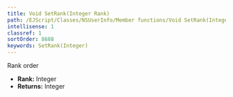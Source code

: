 ```yaml
---
title: Void SetRank(Integer Rank)
path: /EJScript/Classes/NSUserInfo/Member functions/Void SetRank(Integer p_0)
intellisense: 1
classref: 1
sortOrder: 8688
keywords: SetRank(Integer)
---
```



Rank order



* **Rank:** Integer
* **Returns:** Integer



